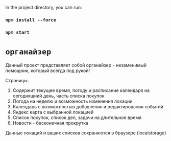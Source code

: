 In the project directory, you can run:

### `npm install --force`

### `npm start`

# `органайзер`

Данный проект представляет собой органайзер - незаменимый помощник, который всегда под рукой!

Страницы: 

1) Содержит текущее время, погоду и расписание календаря на сегодняшний день, часть списка покупок
2) Погода на неделю и возможность изменения локации
3) Календарь с возможностью добавления и редактирования событий
4) Яндекс карта с выбранной локацией
5) Список покупок, список дел, задачи на длительное время
6) Новости - бесконечная прокрутка

Данные локаций и ваших списков сохраняются в браузере (localstorage)




